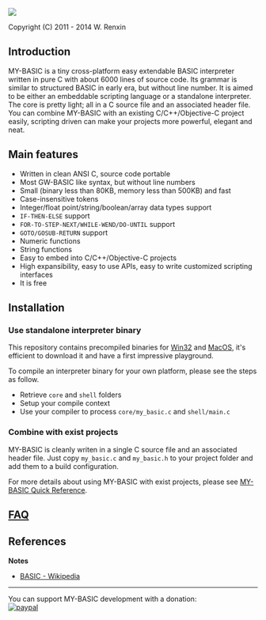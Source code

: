 ![](resource/icon.ico)

Copyright (C) 2011 - 2014 W. Renxin

## Introduction
MY-BASIC is a tiny cross-platform easy extendable BASIC interpreter written in pure C with about 6000 lines of source code. Its grammar is similar to structured BASIC in early era, but without line number. It is aimed to be either an embeddable scripting language or a standalone interpreter. The core is pretty light; all in a C source file and an associated header file. You can combine MY-BASIC with an existing C/C++/Objective-C project easily, scripting driven can make your projects more powerful, elegant and neat.

## Main features
* Written in clean ANSI C, source code portable
* Most GW-BASIC like syntax, but without line numbers
* Small (binary less than 80KB, memory less than 500KB) and fast
* Case-insensitive tokens
* Integer/float point/string/boolean/array data types support
* `IF-THEN-ELSE` support
* `FOR-TO-STEP-NEXT/WHILE-WEND/DO-UNTIL` support
* `GOTO/GOSUB-RETURN` support
* Numeric functions
* String functions
* Easy to embed into C/C++/Objective-C projects
* High expansibility, easy to use APIs, easy to write customized scripting interfaces
* It is free

## Installation

### Use standalone interpreter binary
This repository contains precompiled binaries for [Win32](output/my_basic.exe) and [MacOS](output/my_basic_mac), it's efficient to download it and have a first impressive playground.

To compile an interpreter binary for your own platform, please see the steps as follow.
* Retrieve `core` and `shell` folders
* Setup your compile context
* Use your compiler to process `core/my_basic.c` and `shell/main.c`

### Combine with exist projects
MY-BASIC is cleanly writen in a single C source file and an associated header file. Just copy `my_basic.c` and `my_basic.h` to your project folder and add them to a build configuration.

For more details about using MY-BASIC with exist projects, please see [MY-BASIC Quick Reference](MY-BASIC%20Quick%20Reference.pdf).

## [FAQ](https://github.com/paladin-t/my_basic/wiki/FAQ)

## References
**Notes**
* [BASIC - Wikipedia](http://en.wikipedia.org/wiki/BASIC)

-----
You can support MY-BASIC development with a donation:
<br>
[![paypal](https://www.paypalobjects.com/en_US/i/btn/btn_donate_LG.gif)](https://www.paypal.com/cgi-bin/webscr?cmd=_donations&business=hellotony521%40gmail%2ecom&lc=US&item_name=my-basic&no_note=0&currency_code=USD&bn=PP%2dDonationsBF%3abtn_donate_LG%2egif%3aNonHostedGuest)
